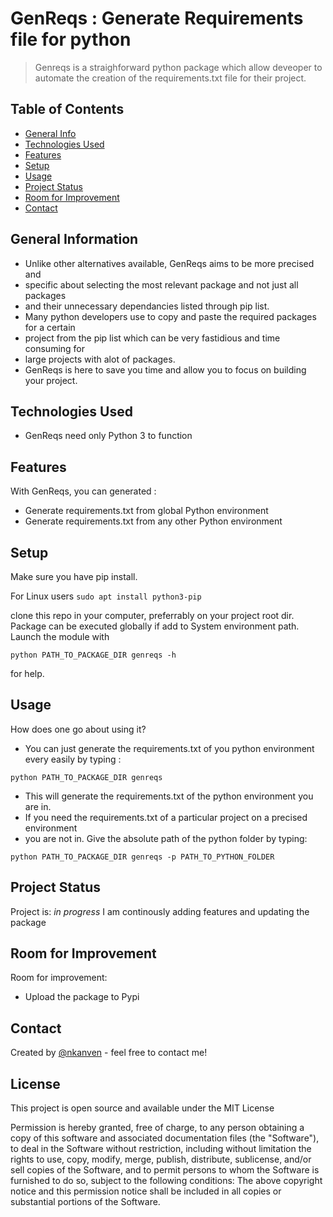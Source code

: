﻿# GenReqs : Generate Requirements file for python
> Genreqs is a straighforward python package which allow deveoper to automate
> the creation of the requirements.txt file for their project.


## Table of Contents
* [General Info](#general-information)
* [Technologies Used](#technologies-used)
* [Features](#features)
* [Setup](#setup)
* [Usage](#usage)
* [Project Status](#project-status)
* [Room for Improvement](#room-for-improvement)
* [Contact](#contact)
<!-- * [License](#license) -->


## General Information
- Unlike other alternatives available, GenReqs aims to be more precised and 
- specific about selecting the most relevant package and not just all packages
- and their unnecessary dependancies listed through pip list.
- Many python developers use to copy and paste the required packages for a certain
- project from the pip list which can be very fastidious and time consuming for
- large projects with alot of packages.
- GenReqs is here to save you time and allow you to focus on building your project.
<!-- You don't have to answer all the questions - just the ones relevant to your project. -->


## Technologies Used
- GenReqs need only Python 3 to function

## Features
With GenReqs, you can generated :
- Generate requirements.txt from global Python environment
- Generate requirements.txt from any other Python environment


## Setup
Make sure you have pip install.

For Linux users
`sudo apt install python3-pip`

clone this repo in your computer, preferrably on your project root dir.
Package can be executed globally if add to System environment path.
Launch the module with


`python PATH_TO_PACKAGE_DIR genreqs -h`

for help.



## Usage
How does one go about using it?

- You can just generate the requirements.txt of you python environment every easily by typing :

`python PATH_TO_PACKAGE_DIR genreqs`

- This will generate the requirements.txt of the python environment you are in.
- If you need the requirements.txt of a particular project on a precised environment
- you are not in. Give the absolute path of the python folder by typing:

`python PATH_TO_PACKAGE_DIR genreqs -p PATH_TO_PYTHON_FOLDER`


## Project Status
Project is: _in progress_ I am continously adding features and updating the package

## Room for Improvement

Room for improvement:
- Upload the package to Pypi


## Contact
Created by [@nkanven](https://www.linkedin.com/in/nkondog) - feel free to contact me!


## License
This project is open source and available under the MIT License

Permission is hereby granted, free of charge, to any person obtaining a copy
of this software and associated documentation files (the "Software"), to deal
in the Software without restriction, including without limitation the rights
to use, copy, modify, merge, publish, distribute, sublicense, and/or sell
copies of the Software, and to permit persons to whom the Software is
furnished to do so, subject to the following conditions:
The above copyright notice and this permission notice shall be included in all
copies or substantial portions of the Software.
